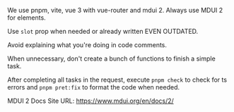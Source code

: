 We use pnpm, vite, vue 3 with vue-router and mdui 2.
Always use MDUI 2 for elements.

Use `slot` prop when needed or already written EVEN OUTDATED.

Avoid explaining what you're doing in code comments.

When unnecessary, don't create a bunch of functions to finish a simple task.

After completing all tasks in the request, execute `pnpm check` to check for ts errors and `pnpm pret:fix` to format the code when needed.

MDUI 2 Docs Site URL: https://www.mdui.org/en/docs/2/